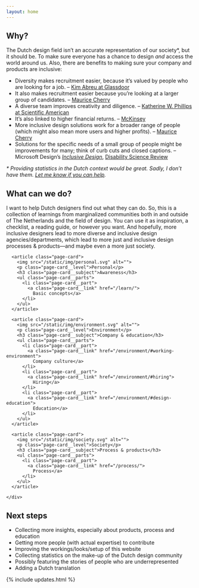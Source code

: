 ```yaml
---
layout: home
---
```


<section class="home__why">

## Why?

The Dutch design field isn’t an accurate representation of our society*, but it should be. To make sure everyone has a chance to design _and_ access the world around us.
Also, there are benefits to making sure your company and products are inclusive:
- Diversity makes recruitment easier, because it’s valued by people who are looking for a job. – [Kim Abreu at Glassdoor](https://www.entrepreneur.com/article/240550)
- It also makes recruitment easier because you’re looking at a larger group of candidates. – [Maurice Cherry](https://youtu.be/eBuFCkmyYuA?t=1241)
- A diverse team improves creativity and diligence. – [Katherine W. Phillips at Scientific American](https://www.scientificamerican.com/article/how-diversity-makes-us-smarter/)
- It’s also linked to higher financial returns. – [McKinsey](https://www.mckinsey.com/business-functions/organization/our-insights/why-diversity-matters)
- More inclusive design solutions work for a broader range of people (which might also mean more users and higher profits). – [Maurice Cherry](https://youtu.be/eBuFCkmyYuA?t=1207)
- Solutions for the specific needs of a small group of people might be improvements for many; think of curb cuts and closed captions. – Microsoft Design’s [_Inclusive Design_](https://www.microsoft.com/design/inclusive/), [Disability Science Review](https://medium.com/@mosaicofminds/the-curb-cut-effect-how-making-public-spaces-accessible-to-people-with-disabilities-helps-everyone-d69f24c58785)

_* Providing statistics in the Dutch context would be great. Sadly, I don’t have them. [Let me know if you can help](/about/#contributing)._

</section>



<section class="content-overview">

## What can we do?

I want to help Dutch designers find out what they can do. So, this is a collection of learnings from marginalized communities both in and outside of The Netherlands and the field of design. You can use it as inspiration, a checklist, a reading guide, or however you want. And hopefully, more inclusive designers lead to more diverse and inclusive design agencies/departments, which lead to more just and inclusive design processes & products—and maybe even a more just society.

  <div class="content-overview__scroll" markdown="0">
    <div class="content-overview__container">

      <article class="page-card">
        <img src="/static/img/personal.svg" alt="">
        <p class="page-card__level">Personal</p>
        <h3 class="page-card__subject">Awareness</h3>
        <ul class="page-card__parts">
          <li class="page-card__part">
            <a class="page-card__link" href="/learn/">
              Basic concepts</a>
          </li>
        </ul>
      </article>

      <article class="page-card">
        <img src="/static/img/environment.svg" alt="">
        <p class="page-card__level">Environment</p>
        <h3 class="page-card__subject">Company & education</h3>
        <ul class="page-card__parts">
          <li class="page-card__part">
            <a class="page-card__link" href="/environment/#working-environment">
              Company culture</a>
          </li>
          <li class="page-card__part">
            <a class="page-card__link" href="/environment/#hiring">
              Hiring</a>
          </li>
          <li class="page-card__part">
            <a class="page-card__link" href="/environment/#design-education">
              Education</a>
          </li>
        </ul>
      </article>

      <article class="page-card">
        <img src="/static/img/society.svg" alt="">
        <p class="page-card__level">Society</p>
        <h3 class="page-card__subject">Process & products</h3>
        <ul class="page-card__parts">
          <li class="page-card__part">
            <a class="page-card__link" href="/process/">
              Process</a>
          </li>
        </ul>
      </article>

    </div>
  </div>

</section>



## Next steps

- Collecting more insights, especially about products, process and education
- Getting more people (with actual expertise) to contribute
- Improving the workings/looks/setup of this website
- Collecting statistics on the make-up of the Dutch design community
- Possibly featuring the stories of people who are underrepresented
- Adding a Dutch translation






{% include updates.html %}
